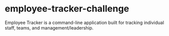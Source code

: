 # employee-tracker-challenge
Employee Tracker is a command-line application built for tracking individual staff, teams, and management/leadership.
